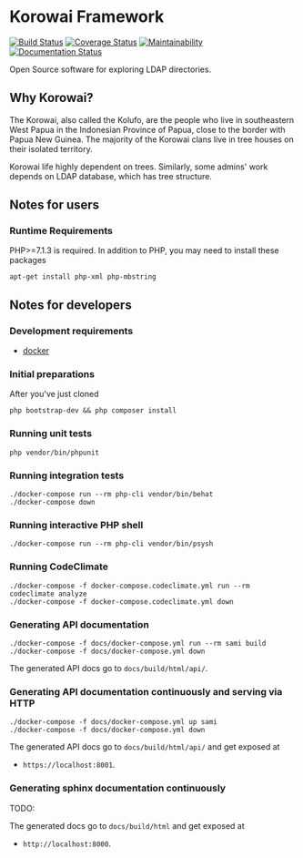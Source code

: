 # Korowai Framework

[![Build Status](https://travis-ci.org/korowai/framework.svg?branch=master)](https://travis-ci.org/korowai/framework)
[![Coverage Status](https://coveralls.io/repos/github/korowai/framework/badge.svg?branch=devel)](https://coveralls.io/github/korowai/framework?branch=devel)
[![Maintainability](https://api.codeclimate.com/v1/badges/e022fc1ea75dbbe42966/maintainability)](https://codeclimate.com/github/korowai/framework/maintainability)
[![Documentation Status](https://readthedocs.org/projects/korowai-framework/badge/?version=latest)](https://korowai-framework.readthedocs.io/en/latest/?badge=latest)

Open Source software for exploring LDAP directories.

## Why Korowai?

The Korowai, also called the Kolufo, are the people who live in southeastern
West Papua in the Indonesian Province of Papua, close to the border with Papua
New Guinea. The majority of the Korowai clans live in tree houses on their
isolated territory.

Korowai life highly dependent on trees. Similarly, some admins' work depends on
LDAP database, which has tree structure.

## Notes for users

### Runtime Requirements

PHP>=7.1.3 is required. In addition to PHP, you may need to install these
packages

```shell
apt-get install php-xml php-mbstring
```

## Notes for developers

### Development requirements

- [docker](https://docker.com)

### Initial preparations

After you've just cloned

```shell
php bootstrap-dev && php composer install
```

### Running unit tests

```shell
php vendor/bin/phpunit
```

### Running integration tests

```shell
./docker-compose run --rm php-cli vendor/bin/behat
./docker-compose down
```

### Running interactive PHP shell

```shell
./docker-compose run --rm php-cli vendor/bin/psysh
```

### Running CodeClimate

```shell
./docker-compose -f docker-compose.codeclimate.yml run --rm codeclimate analyze
./docker-compose -f docker-compose.codeclimate.yml down
```

### Generating API documentation

```shell
./docker-compose -f docs/docker-compose.yml run --rm sami build
./docker-compose -f docs/docker-compose.yml down
```

The generated API docs go to ``docs/build/html/api/``.

### Generating API documentation continuously and serving via HTTP

```shell
./docker-compose -f docs/docker-compose.yml up sami
./docker-compose -f docs/docker-compose.yml down
```

The generated API docs go to ``docs/build/html/api/`` and get exposed at

  - ``https://localhost:8001``.

### Generating sphinx documentation continuously

TODO:

The generated docs go to ``docs/build/html`` and get exposed at

  - ``http://localhost:8000``.
